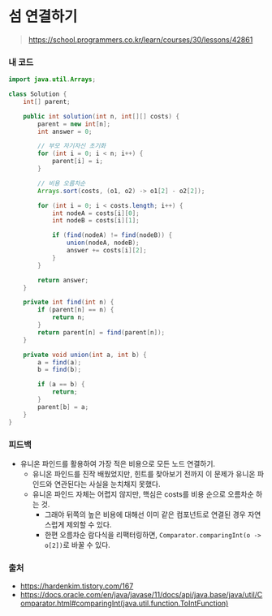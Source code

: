 # 섬 연결하기

> https://school.programmers.co.kr/learn/courses/30/lessons/42861

### 내 코드

```java
import java.util.Arrays;

class Solution {
    int[] parent;

    public int solution(int n, int[][] costs) {
        parent = new int[n];
        int answer = 0;

        // 부모 자기자신 초기화
        for (int i = 0; i < n; i++) {
            parent[i] = i;
        }

        // 비용 오름차순
        Arrays.sort(costs, (o1, o2) -> o1[2] - o2[2]);

        for (int i = 0; i < costs.length; i++) {
            int nodeA = costs[i][0];
            int nodeB = costs[i][1];

            if (find(nodeA) != find(nodeB)) {
                union(nodeA, nodeB);
                answer += costs[i][2];
            }
        }

        return answer;
    }

    private int find(int n) {
        if (parent[n] == n) {
            return n;
        }
        return parent[n] = find(parent[n]);
    }

    private void union(int a, int b) {
        a = find(a);
        b = find(b);

        if (a == b) {
            return;
        }
        parent[b] = a;
    }
}
```

### 피드백

- 유니온 파인드를 활용하여 가장 적은 비용으로 모든 노드 연결하기.
    - 유니온 파인드를 진작 배웠었지만, 힌트를 찾아보기 전까지 이 문제가 유니온 파인드와 연관된다는 사실을 눈치채지 못했다.
    - 유니온 파인드 자체는 어렵지 않지만, 핵심은 costs를 비용 순으로 오름차순 하는 것.
        - 그래야 뒤쪽의 높은 비용에 대해선 이미 같은 컴포넌트로 연결된 경우 자연스럽게 제외할 수 있다.
        - 한편 오름차순 람다식을 리팩터링하면, `Comparator.comparingInt(o -> o[2])`로 바꿀 수 있다.

### 출처

- https://hardenkim.tistory.com/167
- https://docs.oracle.com/en/java/javase/11/docs/api/java.base/java/util/Comparator.html#comparingInt(java.util.function.ToIntFunction)